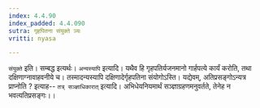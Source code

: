 ```yaml
---
index: 4.4.90
index_padded: 4.4.090
sutra: गृहपितना संयुक्ते ञ्यः
vritti: nyasa

---
```

`संयुक्ते` इति। सम्बद्ध इत्यर्थः।
`अन्यस्यापि` इत्यादि। यथैव हि गृहपतिर्यजनमानो गार्हपत्ये कार्यं करोति, तथा दक्षिणाग्नावाहवनीये च। तस्मादन्यस्यापि दक्षिणादेर्गृहपतिना संयोगोऽस्ति। यद्येवम्, अतिप्रसङ्गोऽन्यत्र प्राप्नोति ? इत्याह-- `तत्र् सञ्ज्ञाधिकारात्` इत्यादि। अभिधेयनियमार्थं सञ्ज्ञाग्रहणमनुवर्तते, तेनेह न भवत्यतिप्रसङ्गः।।